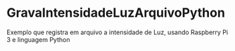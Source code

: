 # GravaIntensidadeLuzArquivoPython
Exemplo que registra em arquivo a intensidade de Luz, usando Raspberry Pi 3 e linguagem Python
